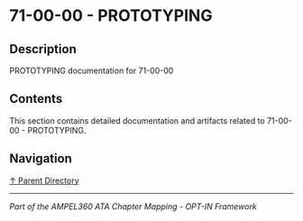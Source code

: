 # 71-00-00 - PROTOTYPING

## Description

PROTOTYPING documentation for 71-00-00

## Contents

This section contains detailed documentation and artifacts related to 71-00-00 - PROTOTYPING.

## Navigation

[↑ Parent Directory](../README.md)

---

*Part of the AMPEL360 ATA Chapter Mapping - OPT-IN Framework*

